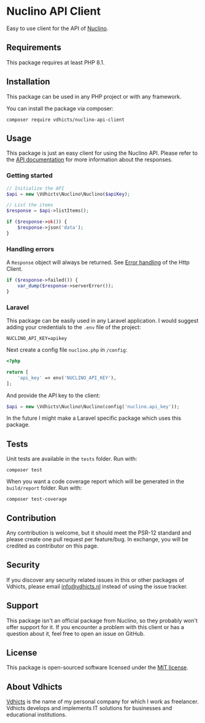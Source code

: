 # Nuclino API Client

Easy to use client for the API of [Nuclino](https://www.nuclino.com/).

## Requirements

This package requires at least PHP 8.1.

## Installation

This package can be used in any PHP project or with any framework.

You can install the package via composer:

`composer require vdhicts/nuclino-api-client`

## Usage

This package is just an easy client for using the Nuclino API. Please refer to the
[API documentation](https://help.nuclino.com/d3a29686-api/) for more information about the responses.

### Getting started

```php
// Initialize the API
$api = new \Vdhicts\Nuclino\Nuclino($apiKey);

// List the items
$response = $api->listItems();

if ($response->ok()) {
    $response->json('data');
}
```

### Handling errors

A `Response` object will always be returned. See
[Error handling](https://laravel.com/docs/8.x/http-client#error-handling) of the Http Client.

```php
if ($response->failed()) {
    var_dump($response->serverError());
}
```

### Laravel

This package can be easily used in any Laravel application. I would suggest adding your credentials to the `.env` file
of the project:

```
NUCLINO_API_KEY=apikey
```

Next create a config file `nuclino.php` in `/config`:

```php
<?php

return [
    'api_key' => env('NUCLINO_API_KEY'),
];
```

And provide the API key to the client:

```php
$api = new \Vdhicts\Nuclino\Nuclino(config('nuclino.api_key'));
```

In the future I might make a Laravel specific package which uses this package.

## Tests

Unit tests are available in the `tests` folder. Run with:

`composer test`

When you want a code coverage report which will be generated in the `build/report` folder. Run with:

`composer test-coverage`

## Contribution

Any contribution is welcome, but it should meet the PSR-12 standard and please create one pull request per feature/bug.
In exchange, you will be credited as contributor on this page.

## Security

If you discover any security related issues in this or other packages of Vdhicts, please email info@vdhicts.nl instead
of using the issue tracker.

## Support

This package isn't an official package from Nuclino, so they probably won't offer support for it. If you encounter a
problem with this client or has a question about it, feel free to open an issue on GitHub.

## License

This package is open-sourced software licensed under the [MIT license](http://opensource.org/licenses/MIT).

## About Vdhicts

[Vdhicts](https://www.vdhicts.nl) is the name of my personal company for which I work as freelancer. Vdhicts develops
and implements IT solutions for businesses and educational institutions.
